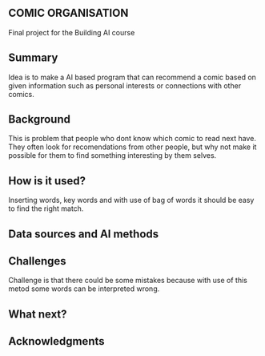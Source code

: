 ## COMIC ORGANISATION
 

Final project for the Building AI course

## Summary

Idea is to make a AI based program that can recommend a comic based on given information such as personal interests or connections with other comics.


## Background

This is problem that people who dont know which comic to read next have. They often look for recomendations from other people, but why not make it possible for them to find something interesting by them selves.


## How is it used?
Inserting words, key words and with use of bag of words it should be easy to find the right match.

## Data sources and AI methods


## Challenges

Challenge is that there could be some mistakes because with use of this metod some words can be interpreted wrong.

## What next?


## Acknowledgments
